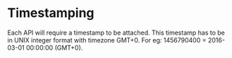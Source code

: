 # Timestamping

Each API will require a timestamp to be attached. This timestamp has to be in UNIX integer format with timezone GMT+0. For eg: 1456790400 = 2016-03-01 00:00:00 \(GMT+0\).

